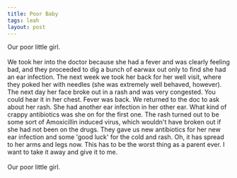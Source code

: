 ```yaml
---
title: Poor Baby
tags: leah
layout: post
---
```

Our poor little girl.<br /><br />We took her into the doctor because she had a fever and was clearly feeling bad, and they proceeded to dig a bunch of earwax out only to find she had an ear infection.  The next week we took her back for her well visit, where they poked her with needles (she was extremely well behaved, however).  The next day her face broke out in a rash and was very congested.  You could hear it in her chest.  Fever was back.  We returned to the doc to ask about her rash.  She had another ear infection in her other ear.  What kind of crappy antibiotics was she on for the first one.  The rash turned out to be some sort of Amoxicillin induced virus, which wouldn't have broken out if she had not been on the drugs.  They gave us new antibiotics for her new ear infection and some 'good luck' for the cold and rash.  Oh, it has spread to her arms and legs now.  This has to be the worst thing as a parent ever.  I want to take it away and give it to me.<br /><br />Our poor little girl.

